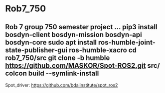 # Rob7_750
Rob 7 group 750 semester project
...
pip3 install bosdyn-client bosdyn-mission bosdyn-api bosdyn-core
sudo apt install ros-humble-joint-state-publisher-gui ros-humble-xacro
cd rob7_750/src
git clone -b humble https://github.com/MASKOR/Spot-ROS2.git src/
colcon build --symlink-install
---



Spot_driver: https://github.com/bdaiinstitute/spot_ros2

